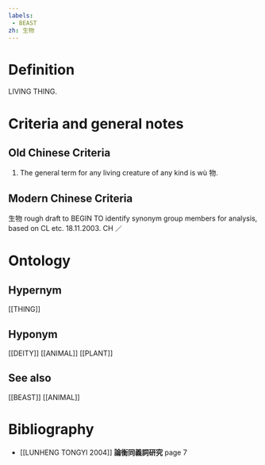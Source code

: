 ```yaml
---
labels: 
 - BEAST
zh: 生物
---
```


# Definition
LIVING THING.
# Criteria and general notes
## Old Chinese Criteria
1. The general term for any living creature of any kind is wù 物.
## Modern Chinese Criteria
生物
rough draft to BEGIN TO identify synonym group members for analysis, based on CL etc. 18.11.2003. CH ／
# Ontology

## Hypernym
[[THING]]
## Hyponym
[[DEITY]]
[[ANIMAL]]
[[PLANT]]
## See also
[[BEAST]]
[[ANIMAL]]
# Bibliography
- [[LUNHENG TONGYI 2004]]
**論衡同義詞研究** page 7
